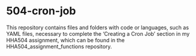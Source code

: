 # 504-cron-job
This repository contains files and folders with code or languages, such as YAML files, necessary to complete the ‘Creating a Cron Job’ section in my HHA504 assignment, which can be found in the HHA504_assignment_functions repository. 
